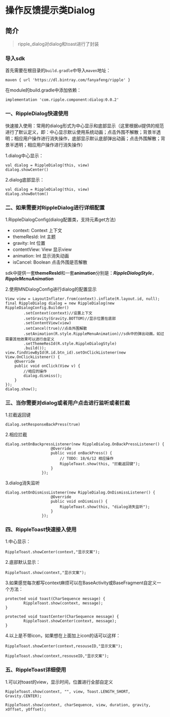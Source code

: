 # 操作反馈提示类Dialog

## 简介
>ripple_dialog对dialog和toast进行了封装

### 导入sdk
首先需要在根目录的`build.gradle`中导入`maven`地址：
```
maven { url 'https://dl.bintray.com/fanyafeng/ripple' }
```
在module的build.gradle中添加依赖：

```
implementation 'com.ripple.component:dialog:0.0.2'
```
### 一、RippleDialog快速使用
快速接入使用：常用的dialog形式为中心显示和底部显示（这里根据ui提供的规范进行了默认定义，即：中心显示默认使用系统动画；点击外围不解散；背景半透明；相应用户操作进行消失操作，底部显示默认底部弹出动画；点击外围解散；背景半透明；相应用户操作进行消失操作）

1.dialog中心显示：

```
val dialog = RippleDialog(this, view)
dialog.showCenter()
```
2.dialog底部显示：

```
val dialog = RippleDialog(this, view)
dialog.showBottom()
```

### 二、如果需要对RippleDialog进行详细配置
1.RippleDialogConfig(dialog配置类，支持元素get方法)
 * context: Context   上下文
 * themeResId: Int    主题
 * gravity: Int       位置
 * contentView: View  显示view
 * animation: Int     显示消失动画
 * isCancel: Boolean  点击外围是否解散

 sdk中提供一套**themeResId**和一套**animation**分别是：***RippleDialogStyle***，***RippleMenuAnimation***

 2.使用MNDialogConfig进行dialog的配置显示

```
View view = LayoutInflater.from(context).inflate(R.layout.id, null);
final RippleDialog dialog = new RippleDialog(new RippleDialogConfig.Builder()
        .setContext(context)//设置上下文
        .setGravity(Gravity.BOTTOM)//显示位置在底部
        .setContentView(view)
        .setCancel(true)//点击外围解散
        .setAnimation(R.style.RippleMenuAnimation)//sdk中的弹出动画，如过需要其他效果可以进行自定义
        .setThemeResId(R.style.RippleDialogStyle)
        .build());
view.findViewById(R.id.btn_id).setOnClickListener(new View.OnClickListener() {
    @Override
    public void onClick(View v) {
        //相应的操作
        dialog.dismiss();
    }
});
dialog.show();
```

### 三、当你需要对dialog或者用户点击进行监听或者拦截
1.拦截返回键

```
dialog.setResponseBackPress(true)
```
2.相应拦截

```
dialog.setOnBackpressListener(new RippleDialog.OnBackPressListener() {
                    @Override
                    public void onBackPress() {
                        // TODO: 18/6/12 相应操作
                        RippleToast.show(this, "拦截返回键");
                    }
                });
```
3.dialog消失监听

```
dialog.setOnDismissListener(new RippleDialog.OnDismissListener() {
                    @Override
                    public void onDismiss() {
                        RippleToast.show(this, "dialog消失监听");
                    }
                });
```

### 四、RippleToast快速接入使用
1.中心显示：

```
RippleToast.showCenter(context,"显示文案");
```
2.底部默认显示：

```
RippleToast.show(context,"显示文案");
```
3.如果感觉每次都写context麻烦可以在BaseActivity或BaseFragment自定义一个方法：

```
protected void toast(CharSequence message) {
        RippleToast.show(context, message);
}

protected void toastCenter(CharSequence message) {
        RippleToast.showCenter(context, message);
}
```
4.以上是不带icon，如果想在上面加上icon的话可以这样：

```
RippleToast.showCenter(context,resouseID,"显示文案");

RippleToast.show(context,resouseID,"显示文案");
```
### 五、RippleToast详细使用
1.可以对toast的view，显示时间，位置进行全部自定义

```
RippleToast.show(context, "", view, Toast.LENGTH_SHORT, Gravity.CENTER);

RippleToast.show(context, charSequence, view, duration, gravity, xOffset, yOffset);
```



